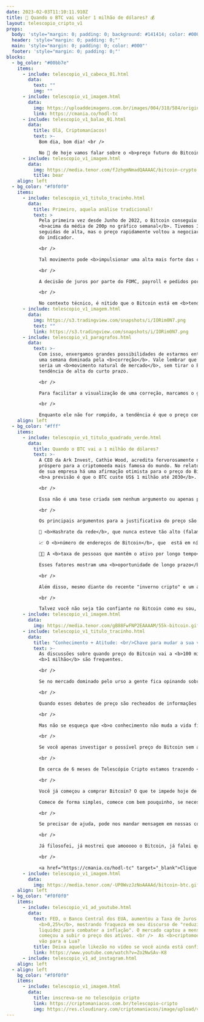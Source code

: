 ```yaml
---
date: 2023-02-03T11:10:11.910Z
title: 🤑 Quando o BTC vai valer 1 milhão de dólares? 💰
layout: telescopio_cripto_v1
props:
  body: 'style="margin: 0; padding: 0; background: #141414; color: #000"'
  header: 'style="margin: 0; padding: 0;"'
  main: 'style="margin: 0; padding: 0; color: #000"'
  footer: 'style="margin: 0; padding: 0;"'
blocks:
  - bg_color: "#00bb7e"
    items:
      - include: telescopio_v1_cabeca_01.html
        data:
          text: ""
          img: ""
      - include: telescopio_v1_imagem.html
        data:
          img: https://uploaddeimagens.com.br/images/004/318/584/original/HODL_Newsletter_Botao.png?1675083329
          link: https://cmania.co/hodl-tc
      - include: telescopio_v1_balao_01.html
        data:
          title: Olá, Criptomaníacos!
          text: >-
            Bom dia, bom dia! <br />

            No 🔭 de hoje vamos falar sobre o <b>preço futuro do Bitcoin</b>.  <br />Não temos 🔮, mas não venha me dizer que você não gosta de especular de vez em quando... A diferença é que vamos usar <b>fontes quentíssimas</b> para isso. 🔥 
      - include: telescopio_v1_imagem.html
        data:
          img: https://media.tenor.com/fJzhgmNmadQAAAAC/bitcoin-crypto.gif
          title: bear
    align: left
  - bg_color: "#f0f0f0"
    items:
      - include: telescopio_v1_titulo_tracinho.html
        data:
          title: Primeiro, aquela análise tradicional!
          text: >
            Pela primeira vez desde Junho de 2022, o Bitcoin conseguiu fechar
            <b>acima da média de 200p no gráfico semanal</b>. Tivemos 3 semanas
            seguidas de alta, mas o preço rapidamente voltou a negociar abaixo
            do indicador.

            <br />

            Tal movimento pode <b>impulsionar uma alta mais forte das cotações</b>, porém, não podemos esquecer que a semana está iniciando cheia de <b>dados econômicos relevantes e decisão de juros americana</b>, logo no dia 01/02, quarta-feira.

            <br />

            A decisão de juros por parte do FOMC, payroll e pedidos por seguros desemprego tendem a trazer <b>volatilidade</b> para o mercado, sendo que se qualquer um desses dados vierem com um contexto negativo para a renda variável e ativos de risco, isso pode ser o catalisador de uma correção já iminente para o mercado.

            <br />

            No contexto técnico, é nítido que o Bitcoin está em <b>tendência de alta</b> no curto prazo (porém, dentro de uma tendência de baixa no médio e longo prazo). <br />Sendo assim, uma correção da tendência de alta poderia acontecer, levando a uma nova formação de fundo ascendente na direção dos suportes marcados no gráfico em amarelo.
      - include: telescopio_v1_imagem.html
        data:
          img: https://s3.tradingview.com/snapshots/i/IORim0N7.png
          text: ""
          link: https://s3.tradingview.com/snapshots/i/IORim0N7.png
      - include: telescopio_v1_paragrafos.html
        data:
          text: >-
            Com isso, enxergamos grandes possibilidades de estarmos entrando em
            uma semana dominada pela <b>correção</b>. Vale lembrar que esse
            seria um <b>movimento natural de mercado</b>, sem tirar o Bitcoin da
            tendência de alta do curto prazo.

            <br />

            Para facilitar a visualização de uma correção, marcamos o gráfico com uma linha rosa <b>($22.700)</b>, um nível de gatilho para uma correção do Bitcoin. 

            <br />

            Enquanto ele não for rompido, a tendência é que o preço continue subindo, mesmo que de forma eufórica, podendo buscar os próximos objetivos sinalizados no gráfico com linhas brancas <b>($25.200 e $27.800)</b>.
    align: left
  - bg_color: "#fff"
    items:
      - include: telescopio_v1_titulo_quadrado_verde.html
        data:
          title: Quando o BTC vai a 1 milhão de dólares?
          text: >-
            A CEO da Ark Invest, Cathie Wood, acredita fervorosamente num futuro
            próspero para a criptomoeda mais famosa do mundo. No relatório anual
            de sua empresa há uma afirmação otimista para o preço do Bitcoin:
            <b>a previsão é que o BTC custe US$ 1 milhão até 2030</b>.

            <br />

            Essa não é uma tese criada sem nenhum argumento ou apenas para ser sensacionalista, mas sim uma <b>crença</b> de Wood apoiada por fatores técnicos. Woodie não baseia sua previsão em especulações vazias, mas sim em <b>indicadores concretos</b>.

            <br />

            Os principais argumentos para a justificativa do preço são:<br />

            🚀 <b>Hashrate da rede</b>, que nunca esteve tão alto (falamos sobre isso no último Telescópio, lembra?); <br/>

            📈 O <b>número de endereços de Bitcoin</b>, que  está em níveis históricos;<br/>

            🧑‍🚀 A <b>taxa de pessoas que mantêm o ativo por longo tempo</b> (os hodlers), que também é elevada. <br />

            Esses fatores mostram uma <b>oportunidade de longo prazo</b> do Bitcoin e justificam a previsão ousada de Wood.

            <br />

            Além disso, mesmo diante do recente "inverno cripto" e um ano de 2022 difícil, Wood afirma acreditar firmemente no futuro brilhante do Bitcoin. <br />Ela vê a infraestrutura da criptomoeda como sólida, destacando que ainda <b>há muito potencial para o ativo</b> mesmo com turbulências no mercado, como no caso da FTX.

            <br />

            Talvez você não seja tão confiante no Bitcoin como eu sou, nem como a CEO da Ark Invest. Mas vai que ela tá ao menos “meio certa”... <br />E mesmo para o mais pessimista, basta um décimo que seja da previsão dela se concretizar e já aconteceria uma <b>multiplicação muito interessante de capital</b>.
      - include: telescopio_v1_imagem.html
        data:
          img: https://media.tenor.com/gB88FwFNP2EAAAAM/55k-bitcoin.gif
      - include: telescopio_v1_titulo_tracinho.html
        data:
          title: "Conhecimento + Atitude: <br/>Chave para mudar a sua vida"
          text: >-
            As discussões sobre quando preço do Bitcoin vai a <b>100 mil</b> ou
            <b>1 milhão</b> são frequentes. 

            <br />

            Se no mercado dominado pelo urso a gente fica opinando sobre onde pode ser o fundo, quando o touro assume falamos bastante sobre o possível topo, não é?

            <br />

            Quando esses debates de preço são recheados de informações de macroeconomia, fundamentos teóricos e técnicos, eles podem te ajudar a ter um sólido conhecimento do mercado. Você se torna assim um investidor mais <b>maduro</b> e <b>consciente</b>.

            <br />

            Mas não se esqueça que <b>o conhecimento não muda a vida financeira de ninguém se não houver atitude</b>.

            <br />

            Se você apenas investigar o possível preço do Bitcoin sem acumular, pouco importa para a sua vida se daqui a 10 anos ele caiu ou realmente passou a casa dos 1 milhão de dólares, concorda? Talvez só mude que você vai ter um belo motivo para se <b>arrepender</b>, ao ver que perdeu oportunidades…

            <br />

            Em cerca de 6 meses de Telescópio Cripto estamos trazendo <b>conhecimento que tem transformado vidas</b>, e isso só acontece quando tomamos atitude.

            <br />

            Você já começou a comprar Bitcoin? O que te impede hoje de fazer isso?

            Comece de forma simples, comece com bem pouquinho, se necessário. <b>Mas comece!</b>

            <br />

            Se precisar de ajuda, pode nos mandar mensagem em nossas comunidades oficiais que iremos te responder! E se você quer começar com o pé direito, seguindo a estratégia do Guilherme Rennó, a <b>carteira HODL</b> é uma boa pedida. 

            <br />

            Já filosofei, já mostrei que amooooo o Bitcoin, já falei que curto muito a carteira HODL… mas aí se você quiser ir além do conhecimento e tomar uma atitude para acumular seu primeiro BTC, clica aqui embaixo, fechou?

            <br />

            <a href="https://cmania.co/hodl-tc" target="_blank">Clique e conheça a Carteira HODL!</a>.
      - include: telescopio_v1_imagem.html
        data:
          img: https://media.tenor.com/-UP0WvzJzNoAAAAd/bitcoin-btc.gif
    align: left
  - bg_color: "#f0f0f0"
    items:
      - include: telescopio_v1_ad_youtube.html
        data:
          text: FED, o Banco Central dos EUA, aumentou a Taxa de Juros em somente
            <b>0,25%</b>, mostrando fraqueza em seu discurso de "reduzir
            liquidez para combater a inflação". O mercado captou a mensagem e
            começou a subir o preço dos ativos. <br />  As <b>criptomoedas</b>
            vão para a Lua?
          title: Deixa aquele likezão no vídeo se você ainda está confiante no BTC!
          link: https://www.youtube.com/watch?v=Zo2NwSAv-K8
      - include: telescopio_v1_ad_instagram.html
    align: left
  - align: left
    bg_color: "#f0f0f0"
    items:
      - include: telescopio_v1_imagem.html
        data:
          title: inscreva-se no telescópio cripto
          link: https://criptomaniacos.com.br/telescopio-cripto
          img: https://res.cloudinary.com/criptomaniacos/image/upload/v1662133224/telescopio/inscreva-se-telescopio.png
---
```

